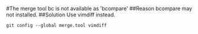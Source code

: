 #The merge tool bc is not available as 'bcompare'
##Reason
bcompare may not installed.
##Solution
Use vimdiff instead.
```
git config --global merge.tool vimdiff
```
